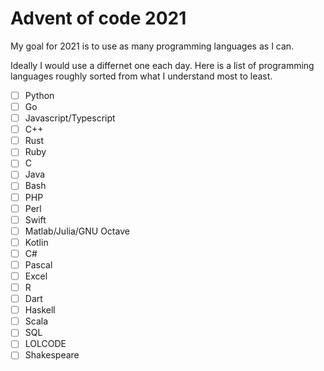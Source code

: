 # Advent of code 2021

My goal for 2021 is to use as many programming languages as I can.

Ideally I would use a differnet one each day. Here is a list of programming languages roughly
sorted from what I understand most to least.

- [ ] Python
- [ ] Go
- [ ] Javascript/Typescript
- [ ] C++
- [ ] Rust
- [ ] Ruby
- [ ] C
- [ ] Java
- [ ] Bash
- [ ] PHP
- [ ] Perl
- [ ] Swift
- [ ] Matlab/Julia/GNU Octave
- [ ] Kotlin
- [ ] C#
- [ ] Pascal
- [ ] Excel
- [ ] R
- [ ] Dart
- [ ] Haskell
- [ ] Scala
- [ ] SQL
- [ ] LOLCODE
- [ ] Shakespeare

